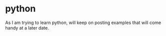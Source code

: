 # python
As I am trying to learn python, will keep on posting examples that will come handy at a later date.
